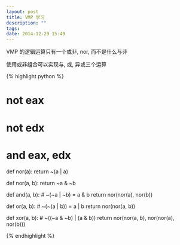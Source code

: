 ```yaml
---
layout: post
title: VMP 学习
description: ""
tags:
date: 2014-12-29 15:49
---
```


VMP 的逻辑运算只有一个或非, nor, 而不是什么与非

使用或非组合可以实现与, 或, 异或三个运算

{% highlight python %}

# not eax
# not edx
# and eax, edx

def nor(a):
    return ~(a | a)

def nor(a, b):
    return ~a & ~b

def and(a, b):
    # ~(~a | ~b) = a & b
    return nor(nor(a), nor(b))

def or(a, b):
    # ~(~(a | b)) = a | b
    return nor(nor(a, b))

def xor(a, b):
    # ~((~a & ~b) | (a & b))
    return nor(nor(a, b), nor(nor(a), nor(b)))

{% endhighlight %}
